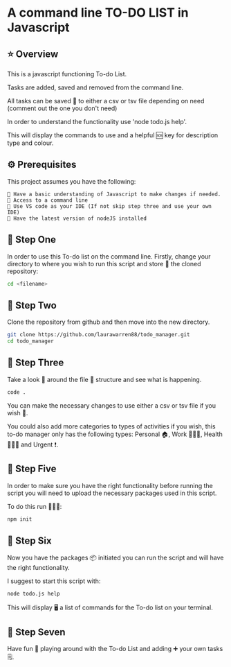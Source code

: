 # **A command line TO-DO LIST in Javascript**

## ⭐️ Overview

This is a javascript functioning To-do List.

Tasks are added, saved and removed from the command line.

All tasks can be saved 🛟 to either a csv or tsv file depending on need (comment out the one you don't need)

In order to understand the functionality use 'node todo.js help'.

This will display the commands to use and a helpful 🆘 key for description type and colour.

## ⚙️ Prerequisites

This project assumes you have the following:

```text
🔸 Have a basic understanding of Javascript to make changes if needed.
🔸 Access to a command line
🔸 Use VS code as your IDE (If not skip step three and use your own IDE)
🔸 Have the latest version of nodeJS installed
```

## 🐾 Step One

In order to use this To-do list on the command line. Firstly, change your directory to where you wish to run this script and store 🏪 the cloned repository:

```bash
cd <filename>
```

## 🐾 Step Two

Clone the repository from github and then move into the new directory.

```bash
git clone https://github.com/laurawarren88/todo_manager.git
cd todo_manager
```

## 🐾 Step Three

Take a look 👀 around the file 📂 structure and see what is happening.

```bash
code .
```

You can make the necessary changes to use either a csv or tsv file if you wish 🌠.

You could also add more categories to types of activities if you wish, this to-do manager only has the following types: Personal 🏠, Work 👷🏻‍♀️, Health 🧘🏼‍♀️ and Urgent ❗️.

## 🐾 Step Five

In order to make sure you have the right functionality before running the script you will need to upload the necessary packages used in this script.

To do this run 🏃🏼‍♀️:

```bash
npm init
```

## 🐾 Step Six

Now you have the packages 📦 initiated you can run the script and will have the right functionality.

I suggest to start this script with:

```bash
node todo.js help
```

This will display 🖥 a list of commands for the To-do list on your terminal.

## 🐾 Step Seven

Have fun 🎉 playing around with the To-do List and adding ➕ your own tasks 🗒.
